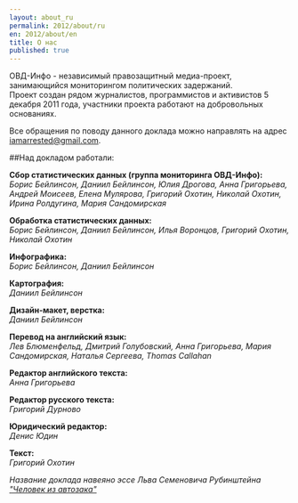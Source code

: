 ```yaml
---
layout: about_ru
permalink: 2012/about/ru
en: 2012/about/en
title: О нас
published: true
---
```


ОВД-Инфо - независимый правозащитный медиа-проект, занимающийся мониторингом политических задержаний.  
Проект создан рядом журналистов, программистов и активистов 5 декабря 2011 года, участники проекта работают на добровольных основаниях.  

Все обращения по поводу данного доклада можно направлять на адрес [iamarrested@gmail.com](mailto:iamarrested@gmail.com).

##Над докладом работали:

**Сбор статистических данных (группа мониторинга ОВД-Инфо):**  
*Борис Бейлинсон, Даниил Бейлинсон, Юлия Дрогова, Анна Григорьева, Андрей Моисеев, Елена Мулярова, Григорий Охотин, Николай Охотин, Ирина Ролдугина, Мария Сандомирская*

**Обработка статистических данных:**  
*Борис Бейлинсон, Даниил Бейлинсон, Илья Воронцов, Григорий Охотин, Николай Охотин*

**Инфографика:**  
*Борис Бейлинсон, Даниил Бейлинсон*

**Картография:**  
*Даниил Бейлинсон*

**Дизайн-макет, верстка:**  
*Даниил Бейлинсон*

**Перевод на английский язык:**  
*Лев Блюменфельд, Дмитрий Голубовский, Анна Григорьева, Мария Сандомирская, Наталья Сергеева, Thomas Callahan*

**Редактор английского текста:**  
*Анна Григорьева*

**Редактор русского текста:**  
*Григорий Дурново*

**Юридический редактор:**  
*Денис Юдин*

**Текст:**  
*Григорий Охотин*

*Название доклада навеяно эссе Льва Семеновича Рубинштейна ["Человек из автозака"](http://grani.ru/blogs/free/entries/209136.html)*